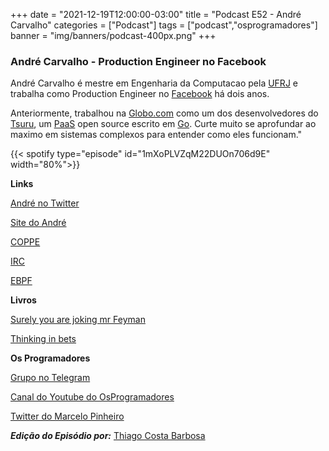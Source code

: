 +++
date = "2021-12-19T12:00:00-03:00"
title = "Podcast E52 - André Carvalho"
categories = ["Podcast"]
tags = ["podcast","osprogramadores"]
banner = "img/banners/podcast-400px.png"
+++

### André Carvalho - Production Engineer no Facebook

André Carvalho é mestre em Engenharia da Computacao pela [UFRJ](https://ufrj.br/en/) e trabalha como Production Engineer no [Facebook](https://www.facebook.com/) há dois anos. 

Anteriormente, trabalhou na [Globo.com](https://www.globo.com/) como um dos desenvolvedores do [Tsuru](https://tsuru.io/), um [PaaS](https://en.wikipedia.org/wiki/Platform_as_a_service) open source escrito em [Go](https://go.dev/). Curte muito se aprofundar ao maximo em sistemas complexos para entender como eles funcionam."


{{< spotify type="episode" id="1mXoPLVZqM22DUOn706d9E" width="80%">}}


**Links**

[André no Twitter](https://twitter.com/andresantostc)

[Site do André](https://andrestc.com/)

[COPPE](https://www.coppe.ufrj.br/)

[IRC](https://en.wikipedia.org/wiki/Internet_Relay_Chat)

[EBPF](https://ebpf.io/)


**Livros**

[Surely you are joking mr Feyman](https://en.wikipedia.org/wiki/Surely_You%27re_Joking,_Mr._Feynman!)

[Thinking in bets](https://www.amazon.ca/Thinking-Bets-Making-Smarter-Decisions/dp/0735216371/ref=sr_1_1?hvadid=392995008639&hvdev=c&hvlocphy=9001495&hvnetw=g&hvqmt=e&hvrand=11735604127700932082&hvtargid=kwd-469257859169&hydadcr=23340_9622020&keywords=thinking+in+bet&qid=1639937588&sr=8-1)


**Os Programadores**

[Grupo no Telegram](https://t.me/osprogramadores)

[Canal do Youtube do OsProgramadores](https://www.youtube.com/channel/UCt_YNYGl6K5yNXlXEQDdwWg?view_as=subscriber)

[Twitter do Marcelo Pinheiro](https://twitter.com/mpinheir)

***Edição do Episódio por:*** [Thiago Costa Barbosa](https://www.linkedin.com/in/ThiagoCostaBarbosa/)
